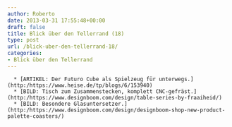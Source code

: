 ```yaml
---
author: Roberto
date: 2013-03-31 17:55:48+00:00
draft: false
title: Blick über den Tellerrand (18)
type: post
url: /blick-uber-den-tellerrand-18/
categories:
- Blick über den Tellerrand
---
```



	  * [ARTIKEL: Der Futuro Cube als Spielzeug für unterwegs.](http:/https://www.heise.de/tp/blogs/6/153940)
	  * [BILD: Tisch zum Zusammenstecken, komplett CNC-gefräst.](http:/https://www.designboom.com/design/table-series-by-fraaiheid/)
	  * [BILD: Besondere Glasuntersetzer.](http:/https://www.designboom.com/design/designboom-shop-new-product-palette-coasters/)

